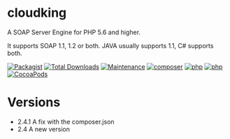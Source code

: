 # cloudking
A SOAP Server Engine for PHP 5.6 and higher.

It supports SOAP 1.1, 1.2 or both.  JAVA usually supports 1.1, C# supports both.


[![Packagist](https://img.shields.io/packagist/v/eftec/cloudking.svg)](https://packagist.org/packages/eftec/cloudking)
[![Total Downloads](https://poser.pugx.org/eftec/cloudking/downloads)](https://packagist.org/packages/eftec/cloudking)
[![Maintenance](https://img.shields.io/maintenance/yes/2020.svg)]()
[![composer](https://img.shields.io/badge/composer-%3E1.6-blue.svg)]()
[![php](https://img.shields.io/badge/php->5.6-green.svg)]()
[![php](https://img.shields.io/badge/php-7.x-green.svg)]()
[![CocoaPods](https://img.shields.io/badge/docs-70%25-yellow.svg)]()


# Versions

* 2.4.1 A fix with the composer.json  
* 2.4 A new version   
